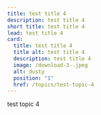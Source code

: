 ```yaml
---
title: test title 4
description: test title 4
short title: test title 4
lead: test title 4
card:
  title: test title 4
  title alt: test title 4
  description: test title 4
  image: /download-3-.jpeg
  alt: dusty
  position: "1"
  href: /topics/test-topic-4
---
```

test topic 4